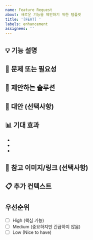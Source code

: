 ```yaml
---
name: Feature Request
about: 새로운 기능을 제안하기 위한 템플릿
title: '[FEAT] '
labels: enhancement
assignees: ''
---
```


## 💡 기능 설명

<!-- 제안하는 기능에 대한 명확하고 간결한 설명을 작성해주세요 -->

## 🎯 문제 또는 필요성

<!-- 이 기능이 해결하려는 문제는 무엇인가요? -->
<!-- 예: 사용자가 [...] 할 때 불편함을 느낍니다 -->

## 🚀 제안하는 솔루션

<!-- 어떻게 이 기능이 작동해야 하는지 설명해주세요 -->

## 🔄 대안 (선택사항)

<!-- 고려한 다른 솔루션이나 기능이 있나요? -->

## 📊 기대 효과

<!-- 이 기능이 구현되면 어떤 긍정적인 효과가 있을까요? -->

- 
- 
- 

## 📸 참고 이미지/링크 (선택사항)

<!-- 참고할 수 있는 이미지, 스크린샷, 또는 링크 -->

## 📋 추가 컨텍스트

<!-- 기능 요청과 관련된 추가 정보를 작성해주세요 -->

## 우선순위

- [ ] High (핵심 기능)
- [ ] Medium (중요하지만 긴급하지 않음)
- [ ] Low (Nice to have)

